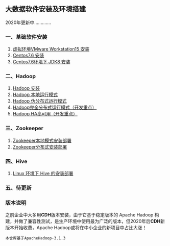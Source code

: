 ## 大数据软件安装及环境搭建

2020年更新中.............

### 一、基础软件安装

1. [虚拟环境VMware Workstation15 安装](#)
2. [Centos7.6 安装](https://github.com/heibaiying/BigData-Notes/blob/master/notes/installation/Linux下JDK安装.md)
3. [Centos7.6环境下 JDK8 安装](https://github.com/heibaiying/BigData-Notes/blob/master/notes/installation/Linux下JDK安装.md)

### 二、Hadoop

1. [Hadoop 安装](https://github.com/heibaiying/BigData-Notes/blob/master/notes/installation/Hadoop单机环境搭建.md)
2. [Hadoop 本地运行模式](https://github.com/heibaiying/BigData-Notes/blob/master/notes/installation/Hadoop单机环境搭建.md)
3. [Hadoop 伪分布式运行模式](https://github.com/heibaiying/BigData-Notes/blob/master/notes/installation/Hadoop集群环境搭建.md)
4. [Hadoop完全分布式运行模式（开发重点）](https://github.com/heibaiying/BigData-Notes/blob/master/notes/installation/基于Zookeeper搭建Hadoop高可用集群.md)
5. [Hadoop HA高可用（开发重点）](https://github.com/bigdata2018/BigData/blob/master/notes/installation/Hadoop%20HA%E9%AB%98%E5%8F%AF%E7%94%A8%EF%BC%88%E5%BC%80%E5%8F%91%E9%87%8D%E7%82%B9.md)

### 三、Zookeeper

1. [Zookeeper本地模式安装部署](https://github.com/bigdata2018/BigData/blob/master/notes/installation/Zookeeper%E6%9C%AC%E5%9C%B0%E6%A8%A1%E5%BC%8F%E5%AE%89%E8%A3%85%E9%83%A8%E7%BD%B2.md)
2. [Zookeeper分布式安装部署](https://github.com/bigdata2018/BigData/blob/master/notes/installation/Zookeeper%E5%88%86%E5%B8%83%E5%BC%8F%E5%AE%89%E8%A3%85%E9%83%A8%E7%BD%B2.md)

### 四、Hive

1. [Linux 环境下 Hive 的安装部署](https:bigdata2018.com)

### 五、待更新


### 版本说明

之前企业中大多用**CDH**版本安装，由于它基于稳定版本的 Apache Hadoop 构建，并做了兼容性测试，是生产环境中使用最为广泛的版本，但2020年后**CDH**新版本开始收费，Apache Hadoop或将在中小企业的新项目中占比大涨！

```hsell
本仓库基于ApacheHadoop-3.1.3
```

